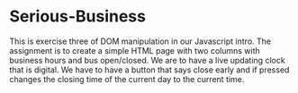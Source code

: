 # Serious-Business
This is exercise three of DOM manipulation in our Javascript intro. The assignment is to create a simple HTML page with two columns with business hours and bus open/closed. We are to have a live updating clock that is digital. We have to have a button that says close early and if pressed changes the closing time of the current day to the current time. 
